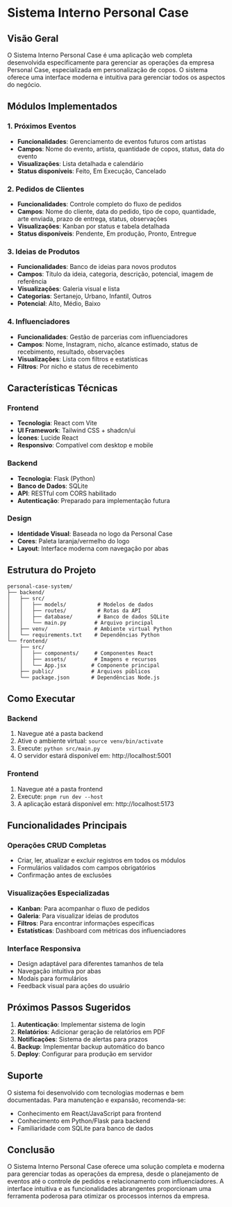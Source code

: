 # Sistema Interno Personal Case

## Visão Geral

O Sistema Interno Personal Case é uma aplicação web completa desenvolvida especificamente para gerenciar as operações da empresa Personal Case, especializada em personalização de copos. O sistema oferece uma interface moderna e intuitiva para gerenciar todos os aspectos do negócio.

## Módulos Implementados

### 1. Próximos Eventos
- **Funcionalidades**: Gerenciamento de eventos futuros com artistas
- **Campos**: Nome do evento, artista, quantidade de copos, status, data do evento
- **Visualizações**: Lista detalhada e calendário
- **Status disponíveis**: Feito, Em Execução, Cancelado

### 2. Pedidos de Clientes
- **Funcionalidades**: Controle completo do fluxo de pedidos
- **Campos**: Nome do cliente, data do pedido, tipo de copo, quantidade, arte enviada, prazo de entrega, status, observações
- **Visualizações**: Kanban por status e tabela detalhada
- **Status disponíveis**: Pendente, Em produção, Pronto, Entregue

### 3. Ideias de Produtos
- **Funcionalidades**: Banco de ideias para novos produtos
- **Campos**: Título da ideia, categoria, descrição, potencial, imagem de referência
- **Visualizações**: Galeria visual e lista
- **Categorias**: Sertanejo, Urbano, Infantil, Outros
- **Potencial**: Alto, Médio, Baixo

### 4. Influenciadores
- **Funcionalidades**: Gestão de parcerias com influenciadores
- **Campos**: Nome, Instagram, nicho, alcance estimado, status de recebimento, resultado, observações
- **Visualizações**: Lista com filtros e estatísticas
- **Filtros**: Por nicho e status de recebimento

## Características Técnicas

### Frontend
- **Tecnologia**: React com Vite
- **UI Framework**: Tailwind CSS + shadcn/ui
- **Ícones**: Lucide React
- **Responsivo**: Compatível com desktop e mobile

### Backend
- **Tecnologia**: Flask (Python)
- **Banco de Dados**: SQLite
- **API**: RESTful com CORS habilitado
- **Autenticação**: Preparado para implementação futura

### Design
- **Identidade Visual**: Baseada no logo da Personal Case
- **Cores**: Paleta laranja/vermelho do logo
- **Layout**: Interface moderna com navegação por abas

## Estrutura do Projeto

```
personal-case-system/
├── backend/
│   ├── src/
│   │   ├── models/          # Modelos de dados
│   │   ├── routes/          # Rotas da API
│   │   ├── database/        # Banco de dados SQLite
│   │   └── main.py         # Arquivo principal
│   ├── venv/               # Ambiente virtual Python
│   └── requirements.txt    # Dependências Python
└── frontend/
    ├── src/
    │   ├── components/     # Componentes React
    │   ├── assets/         # Imagens e recursos
    │   └── App.jsx        # Componente principal
    ├── public/            # Arquivos públicos
    └── package.json       # Dependências Node.js
```

## Como Executar

### Backend
1. Navegue até a pasta backend
2. Ative o ambiente virtual: `source venv/bin/activate`
3. Execute: `python src/main.py`
4. O servidor estará disponível em: http://localhost:5001

### Frontend
1. Navegue até a pasta frontend
2. Execute: `pnpm run dev --host`
3. A aplicação estará disponível em: http://localhost:5173

## Funcionalidades Principais

### Operações CRUD Completas
- Criar, ler, atualizar e excluir registros em todos os módulos
- Formulários validados com campos obrigatórios
- Confirmação antes de exclusões

### Visualizações Especializadas
- **Kanban**: Para acompanhar o fluxo de pedidos
- **Galeria**: Para visualizar ideias de produtos
- **Filtros**: Para encontrar informações específicas
- **Estatísticas**: Dashboard com métricas dos influenciadores

### Interface Responsiva
- Design adaptável para diferentes tamanhos de tela
- Navegação intuitiva por abas
- Modais para formulários
- Feedback visual para ações do usuário

## Próximos Passos Sugeridos

1. **Autenticação**: Implementar sistema de login
2. **Relatórios**: Adicionar geração de relatórios em PDF
3. **Notificações**: Sistema de alertas para prazos
4. **Backup**: Implementar backup automático do banco
5. **Deploy**: Configurar para produção em servidor

## Suporte

O sistema foi desenvolvido com tecnologias modernas e bem documentadas. Para manutenção e expansão, recomenda-se:

- Conhecimento em React/JavaScript para frontend
- Conhecimento em Python/Flask para backend
- Familiaridade com SQLite para banco de dados

## Conclusão

O Sistema Interno Personal Case oferece uma solução completa e moderna para gerenciar todas as operações da empresa, desde o planejamento de eventos até o controle de pedidos e relacionamento com influenciadores. A interface intuitiva e as funcionalidades abrangentes proporcionam uma ferramenta poderosa para otimizar os processos internos da empresa.

